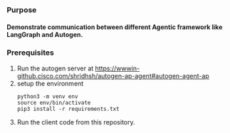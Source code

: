### Purpose
#### Demonstrate communication between different Agentic framework like LangGraph and Autogen. 

### Prerequisites

1. Run the autogen server at  https://wwwin-github.cisco.com/shridhsh/autogen-ap-agent#autogen-agent-ap
2. setup the environment
   ```
   python3 -m venv env
   source env/bin/activate
   pip3 install -r requirements.txt
   ```
3. Run the client code from this repository.
   